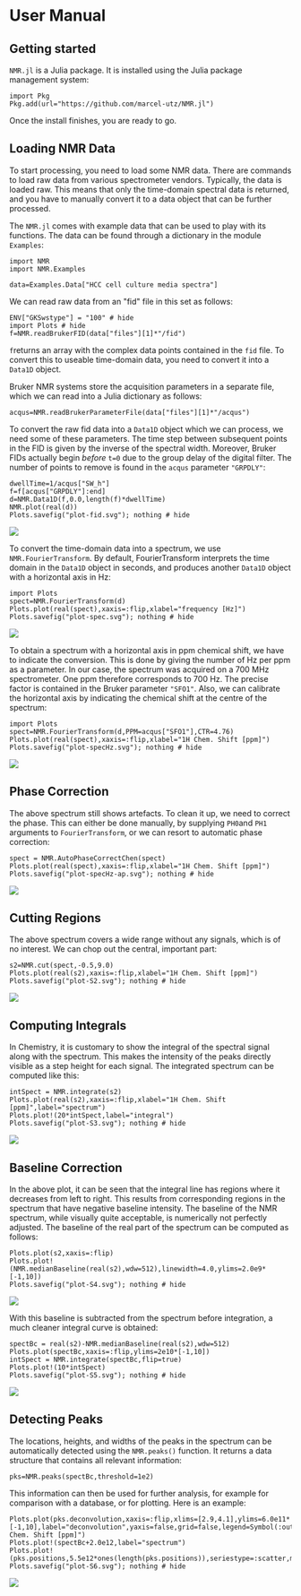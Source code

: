 # User Manual

## Getting started

`NMR.jl` is a Julia package. It is installed using the Julia
package management system:
```@julia
import Pkg
Pkg.add(url="https://github.com/marcel-utz/NMR.jl")
```

Once the install finishes, you are ready to go.

## Loading NMR Data
To start processing, you need to load some NMR data.
There are commands to load raw data from various spectrometer
vendors. Typically, the data is loaded raw. This means that
only the time-domain spectral data is returned, and you
have to manually convert it to a data object that can be further
processed.

The `NMR.jl` comes with example data that can be used to play
with its functions. The data can be found through a dictionary in the module
`Examples`:
```@example brukerExpl
import NMR
import NMR.Examples

data=Examples.Data["HCC cell culture media spectra"]
```
We can read raw data from an "fid" file in this set as follows:

```@example brukerExpl
ENV["GKSwstype"] = "100" # hide
import Plots # hide
f=NMR.readBrukerFID(data["files"][1]*"/fid")
```
`f`returns an array with the complex data points contained in the 
`fid` file. To convert this to useable time-domain data, 
you need to convert it into a `Data1D` object. 

Bruker NMR systems store the acquisition parameters in a separate file,
which we can read into a Julia dictionary as follows:
```@example brukerExpl
acqus=NMR.readBrukerParameterFile(data["files"][1]*"/acqus")
```
To convert the raw fid data into a `Data1D` object which we can process, 
we need some of these parameters. The time step between subsequent points
in the FID is given by the inverse of the spectral width. Moreover, Bruker
FIDs actually begin *before* ``t=0`` due to the 
group delay of the digital filter. The number of 
points to remove is found in the `acqus` parameter
`"GRPDLY"`:

```@example brukerExpl
dwellTime=1/acqus["SW_h"]
f=f[acqus["GRPDLY"]:end]
d=NMR.Data1D(f,0.0,length(f)*dwellTime)
NMR.plot(real(d))
Plots.savefig("plot-fid.svg"); nothing # hide
```
![](plot-fid.svg)

To convert the time-domain data into a spectrum, we use `NMR.FourierTransform`. By default,
FourierTransform interprets the time domain in the `Data1D` object in seconds, and produces
another `Data1D` object with a horizontal axis in Hz:
```@example brukerExpl
import Plots
spect=NMR.FourierTransform(d)
Plots.plot(real(spect),xaxis=:flip,xlabel="frequency [Hz]")
Plots.savefig("plot-spec.svg"); nothing # hide
```
![](plot-spec.svg)

To obtain a spectrum with a horizontal axis in ppm chemical shift, we have 
to indicate the conversion. This is done by giving the number of Hz per ppm 
as a parameter. In our case, the spectrum was acquired on a 700 MHz spectrometer.
One ppm therefore corresponds to 700 Hz. The precise factor
is contained in the Bruker parameter `"SFO1"`. Also, we can calibrate the horizontal axis
by indicating the chemical shift at the centre of the spectrum:
```@example brukerExpl
import Plots
spect=NMR.FourierTransform(d,PPM=acqus["SFO1"],CTR=4.76)
Plots.plot(real(spect),xaxis=:flip,xlabel="1H Chem. Shift [ppm]")
Plots.savefig("plot-specHz.svg"); nothing # hide
```
![](plot-specHz.svg)

## Phase Correction
The above spectrum still shows artefacts. To clean it up, we need
to correct the phase. This can either be done manually,
by supplying `PH0`and `PH1` arguments to `FourierTransform`, or
we can resort to automatic phase correction:
```@example brukerExpl
spect = NMR.AutoPhaseCorrectChen(spect)
Plots.plot(real(spect),xaxis=:flip,xlabel="1H Chem. Shift [ppm]")
Plots.savefig("plot-specHz-ap.svg"); nothing # hide
```
![](plot-specHz-ap.svg)

## Cutting Regions
The above spectrum covers a wide range without any signals, which
is of no interest. We can chop out the central, important part:
```@example brukerExpl
s2=NMR.cut(spect,-0.5,9.0)
Plots.plot(real(s2),xaxis=:flip,xlabel="1H Chem. Shift [ppm]")
Plots.savefig("plot-S2.svg"); nothing # hide
```
![](plot-S2.svg)

## Computing Integrals
In Chemistry, it is customary to show the integral of the spectral signal
along with the spectrum. This makes the intensity of the peaks directly visible
as a step height for each signal. The integrated spectrum can be computed
like this:
```@example brukerExpl
intSpect = NMR.integrate(s2)
Plots.plot(real(s2),xaxis=:flip,xlabel="1H Chem. Shift [ppm]",label="spectrum")
Plots.plot!(20*intSpect,label="integral")
Plots.savefig("plot-S3.svg"); nothing # hide
```
![](plot-S3.svg)

## Baseline Correction
In the above plot, it can be seen that the integral line has regions where it decreases
from left to right. This results from corresponding regions in the spectrum that have negative baseline
intensity. The baseline of the NMR spectrum, while visually quite acceptable, is numerically
not perfectly adjusted. The baseline of the real part of the spectrum can be computed
as follows:
```@example brukerExpl
Plots.plot(s2,xaxis=:flip)
Plots.plot!(NMR.medianBaseline(real(s2),wdw=512),linewidth=4.0,ylims=2.0e9*[-1,10])
Plots.savefig("plot-S4.svg"); nothing # hide
```
![](plot-S4.svg)

With this baseline is subtracted from the spectrum before integration, a much cleaner
integral curve is obtained:
```@example brukerExpl
spectBc = real(s2)-NMR.medianBaseline(real(s2),wdw=512)
Plots.plot(spectBc,xaxis=:flip,ylims=2e10*[-1,10])
intSpect = NMR.integrate(spectBc,flip=true)
Plots.plot!(10*intSpect)
Plots.savefig("plot-S5.svg"); nothing # hide
```
![](plot-S5.svg)

## Detecting Peaks
The locations, heights, and widths of the peaks in the spectrum can be automatically
detected using the `NMR.peaks()` function. It returns a data structure that contains
all relevant information:
```@example brukerExpl
pks=NMR.peaks(spectBc,threshold=1e2)
```
This information can then be used for further analysis, for example for comparison
with a database, or for plotting. Here is an example:
```@example brukerExpl
Plots.plot(pks.deconvolution,xaxis=:flip,xlims=[2.9,4.1],ylims=6.0e11*[-1,10],label="deconvolution",yaxis=false,grid=false,legend=Symbol(:outer,:bottomright),minorticks=true,xlabel="1H Chem. Shift [ppm]")
Plots.plot!(spectBc+2.0e12,label="spectrum") 
Plots.plot!(pks.positions,5.5e12*ones(length(pks.positions)),seriestype=:scatter,marker=:vline,label="peaks")
Plots.savefig("plot-S6.svg"); nothing # hide
```
![](plot-S6.svg)


